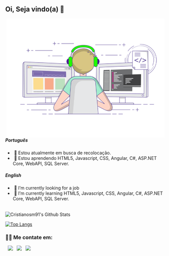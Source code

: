 ## Oi, Seja vindo(a) 👋

<img align="right" alt="GIF" src="https://raw.githubusercontent.com/devSouvik/devSouvik/master/gif3.gif" width="500"/>

##### Português
- &nbsp;🔭 Estou atualmente em busca de recolocação.
- &nbsp;🌱 Estou aprendendo HTML5, Javascript, CSS, Angular, C#, ASP.NET Core, WebAPI, SQL Server.


##### English
- &nbsp;🔭 I’m currently looking for a job
- &nbsp;🌱 I’m currently learning HTML5, Javascript, CSS, Angular, C#, ASP.NET Core, WebAPI, SQL Server.

<br>

<img align="center" src="https://github-readme-stats.vercel.app/api?username=cristianosm91&include_all_commits=true&count_private=true&show_icons=true&line_height=20&title_color=7A7ADB&icon_color=2234AE&text_color=D3D3D3&bg_color=0,000000,130F40" alt="Cristianosm91's Github Stats">

</br>

[![Top Langs](https://github-readme-stats.vercel.app/api/top-langs/?username=cristianosm91&layout=compact&text_color=daf7dc&bg_color=151515)](https://github.com/devSouvik/github-readme-stats)


<h3> 🤝🏻 Me contate em: </h3>
<p align="center">

&nbsp; <a href="https://www.instagram.com/cristianosm91/" target="_blank" rel="noopener noreferrer"><img src="https://upload.wikimedia.org/wikipedia/commons/thumb/5/58/Instagram-Icon.png/1025px-Instagram-Icon.png" width="50" /></a>
&nbsp; <a href="https://www.linkedin.com/in/cristianosm91/" target="_blank" rel="noopener noreferrer"><img src="https://upload.wikimedia.org/wikipedia/commons/thumb/e/e9/Linkedin_icon.svg/1024px-Linkedin_icon.svg.png" width="50" /></a>
&nbsp; <a href="mailto:cristianosm91@outlook.com" target="_blank" rel="noopener noreferrer"><img src="https://www.pngfind.com/pngs/m/53-538229_outlook-calendar-icon-outlook-icon-png-transparent-png.png"  width="50" /></a>
</p>
